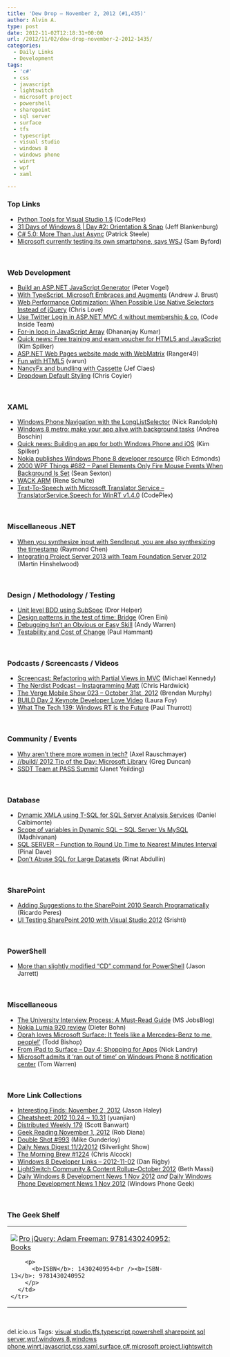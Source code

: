 ```yaml
---
title: 'Dew Drop – November 2, 2012 (#1,435)'
author: Alvin A.
type: post
date: 2012-11-02T12:18:31+00:00
url: /2012/11/02/dew-drop-november-2-2012-1435/
categories:
  - Daily Links
  - Development
tags:
  - 'c#'
  - css
  - javascript
  - lightswitch
  - microsoft project
  - powershell
  - sharepoint
  - sql server
  - surface
  - tfs
  - typescript
  - visual studio
  - windows 8
  - windows phone
  - winrt
  - wpf
  - xaml

---
```

### <a name="top"></a>Top Links

  * <a href="http://pytools.codeplex.com/releases/view/82132" target="_blank">Python Tools for Visual Studio 1.5</a> (CodePlex)
  * <a href="http://feedproxy.google.com/~r/Blankenthoughts/~3/q-qlxuBXWVY/" target="_blank">31 Days of Windows 8 | Day #2: Orientation & Snap</a> (Jeff Blankenburg)
  * <a href="http://visualstudiomagazine.com/articles/2012/11/01/more-than-just-async.aspx" target="_blank">C# 5.0: More Than Just Async</a> (Patrick Steele)
  * <a href="http://www.theverge.com/2012/11/2/3589212/microsoft-smartphone-testing-windows-phone-wsj" target="_blank">Microsoft currently testing its own smartphone, says WSJ</a> (Sam Byford)

&#160;

### <a name="web"></a>Web Development

  * <a href="http://visualstudiomagazine.com/articles/2012/11/01/javascript-generator.aspx" target="_blank">Build an ASP.NET JavaScript Generator</a> (Peter Vogel)
  * <a href="http://visualstudiomagazine.com/articles/2012/11/01/typescript.aspx" target="_blank">With TypeScript, Microsoft Embraces and Augments</a> (Andrew J. Brust)
  * <a href="http://professionalaspnet.com/archive/2012/11/01/Web-Performance-Optimization_3A00_-When-Possible-Use-Native-Selectors-Instead-of-jQuery.aspx" target="_blank">Web Performance Optimization: When Possible Use Native Selectors Instead of jQuery</a> (Chris Love)
  * <a href="http://feedproxy.google.com/~r/Code-InsideBlogInternational/~3/hxJNcMTnr70/" target="_blank">Use Twitter Login in ASP.NET MVC 4 without membership & co.</a> (Code Inside Team)
  * <a href="http://debugmode.net/2012/11/02/for-in-loop-in-javascript-array/" target="_blank">For-in loop in JavaScript Array</a> (Dhananjay Kumar)
  * <a href="http://blogs.msdn.com/b/microsoft_press/archive/2012/11/01/quick-news-free-training-and-exam-voucher-for-html5-and-javascript.aspx" target="_blank">Quick news: Free training and exam voucher for HTML5 and JavaScript</a> (Kim Spilker)
  * <a href="http://www.codeproject.com/Articles/487093/ASP-NET-Web-Pages-website-made-with-WebMatrix" target="_blank">ASP.NET Web Pages website made with WebMatrix</a> (Ranger49)
  * <a href="http://blogs.quovantis.com/varun/2012/11/fun-with-html5/?utm_source=rss&utm_medium=rss&utm_campaign=fun-with-html5" target="_blank">Fun with HTML5</a> (varun)
  * <a href="http://feedproxy.google.com/~r/DiaryOfAnetDeveloperByJefClaes/~3/GxDoK_1CYRE/nancyfx-and-bundling-with-cassette.html" target="_blank">NancyFx and bundling with Cassette</a> (Jef Claes)
  * <a href="http://css-tricks.com/dropdown-default-styling/" target="_blank">Dropdown Default Styling</a> (Chris Coyier)

&#160;

### <a name="silverlight"></a>XAML

  * <a href="http://visualstudiomagazine.com/articles/2012/11/01/longlistselector.aspx" target="_blank">Windows Phone Navigation with the LongListSelector</a> (Nick Randolph)
  * <a href="http://www.silverlightshow.net/items/Windows-8-metro-make-your-app-alive-with-background-tasks.aspx" target="_blank">Windows 8 metro: make your app alive with background tasks</a> (Andrea Boschin)
  * <a href="http://blogs.msdn.com/b/microsoft_press/archive/2012/11/01/quick-news-building-an-app-for-both-windows-phone-and-ios.aspx" target="_blank">Quick news: Building an app for both Windows Phone and iOS</a> (Kim Spilker)
  * <a href="http://feedproxy.google.com/~r/wmexperts/~3/FyFuhkAyTWk/story01.htm" target="_blank">Nokia publishes Windows Phone 8 developer resource</a> (Rich Edmonds)
  * <a href="http://wpf.2000things.com/2012/11/02/682-panel-elements-only-fire-mouse-events-when-background-is-set" target="_blank">2000 WPF Things #682 – Panel Elements Only Fire Mouse Events When Background Is Set</a> (Sean Sexton)
  * <a href="http://kodierer.blogspot.com/2012/11/wack-arm.html" target="_blank">WACK ARM</a> (Rene Schulte)
  * <a href="http://translatorservice.codeplex.com/releases/view/97104" target="_blank">Text-To-Speech with Microsoft Translator Service &#8211; TranslatorService.Speech for WinRT v1.4.0</a> (CodePlex)

&#160;

### <a name="dotnet"></a>Miscellaneous .NET

  * <a href="http://blogs.msdn.com/b/oldnewthing/archive/2012/11/01/10364713.aspx" target="_blank">When you synthesize input with SendInput, you are also synthesizing the timestamp</a> (Raymond Chen)
  * <a href="http://feeds.feedblitz.com/~/35258010/0/visualstudioalm~Integrating-Project-Server-with-Team-Foundation-Server/" target="_blank">Integrating Project Server 2013 with Team Foundation Server 2012</a> (Martin Hinshelwood)

&#160;

### <a name="design"></a>Design / Methodology / Testing

  * <a href="http://feedproxy.google.com/~r/HelperCode/~3/xgxov8_zqRA/unit-level-bdd-using-subspec.html" target="_blank">Unit level BDD using SubSpec</a> (Dror Helper)
  * <a href="http://feedproxy.google.com/~r/AyendeRahien/~3/KYAkZVzGxnU/design-patterns-in-the-test-of-time-bridge" target="_blank">Design patterns in the test of time: Bridge</a> (Oren Eini)
  * <a href="http://feedproxy.google.com/~r/Sqlandy/~3/fZgAvopvp3A/" target="_blank">Debugging Isn’t an Obvious or Easy Skill</a> (Andy Warren)
  * <a href="http://feedproxy.google.com/~r/paulhammant/~3/l4G9enULyMk/testability-and-cost-of-change" target="_blank">Testability and Cost of Change</a> (Paul Hammant)

&#160;

### <a name="podcasts"></a>Podcasts / Screencasts / Videos

  * <a href="http://blog.michaelckennedy.net/2012/11/01/screencast-refactoring-with-partial-views-in-mvc/" target="_blank">Screencast: Refactoring with Partial Views in MVC</a> (Michael Kennedy)
  * <a href="http://nerdist.libsyn.com/instagramming-matt" target="_blank">The Nerdist Podcast &#8211; Instagramming Matt</a> (Chris Hardwick)
  * <a href="http://www.theverge.com/2012/11/1/3584874/the-verge-mobile-show-023-october-31st-2012" target="_blank">The Verge Mobile Show 023 &#8211; October 31st, 2012</a> (Brendan Murphy)
  * <a href="http://channel9.msdn.com/Blogs/LauraFoy/BUILD-Day-2-Keynote-Developer-Love-Video" target="_blank">BUILD Day 2 Keynote Developer Love Video</a> (Laura Foy)
  * <a href="http://www.winsupersite.com/article/podcast-2/tech-13-144717" target="_blank">What The Tech 139: Windows RT is the Future</a> (Paul Thurrott)

&#160;

### <a name="events"></a>Community / Events

  * <a href="http://feedproxy.google.com/~r/2ality/~3/W21mAq4Ay9M/women-in-tech.html" target="_blank">Why aren’t there more women in tech?</a> (Axel Rauschmayer)
  * <a href="http://coolthingoftheday.blogspot.com/2012/11/build-2012-tip-of-day-microsoft-library.html" target="_blank">//build/ 2012 Tip of the Day: Microsoft Library</a> (Greg Duncan)
  * <a href="http://feedproxy.google.com/~r/ssdtblog/~3/ncxNSl_K5dA/ssdt-team-at-pass.aspx" target="_blank">SSDT Team at PASS Summit</a> (Janet Yeilding)

&#160;

### <a name="sql"></a>Database

  * <a href="http://feedproxy.google.com/~r/MSSQLTips-LatestSqlServerTips/~3/59z8CSXrMO8/tip.asp" target="_blank">Dynamic XMLA using T-SQL for SQL Server Analysis Services</a> (Daniel Calbimonte)
  * <a href="http://feedproxy.google.com/~r/sqlservercurry/blog/~3/ShwcAdODNn0/scope-of-variables-in-dynamic-sql-sql.html" target="_blank">Scope of variables in Dynamic SQL &#8211; SQL Server Vs MySQL‏</a> (Madhivanan)
  * <a href="http://blog.sqlauthority.com/2012/11/02/sql-server-function-to-round-up-time-to-nearest-minutes-interval/" target="_blank">SQL SERVER – Function to Round Up Time to Nearest Minutes Interval</a> (Pinal Dave)
  * <a href="http://feeds.abdullin.com/~r/RinatAbdullin/~3/Orphwg-1aW8/dont-abuse-sql-for-large-datasets.html" target="_blank">Don&#8217;t Abuse SQL for Large Datasets</a> (Rinat Abdullin)

&#160;

### <a name="sp"></a>SharePoint

  * <a href="http://weblogs.asp.net/ricardoperes/archive/2012/11/01/adding-suggestions-to-the-sharepoint-2010-search-programatically.aspx" target="_blank">Adding Suggestions to the SharePoint 2010 Search Programatically</a> (Ricardo Peres)
  * <a href="http://blogs.msdn.com/b/visualstudioalm/archive/2012/11/01/ui-testing-sharepoint-2010-with-visual-studio-2012.aspx" target="_blank">UI Testing SharePoint 2010 with Visual Studio 2012</a> (Srishti)

&#160;

### <a name="ps"></a>PowerShell

  * <a href="http://feedproxy.google.com/~r/ElegantCode/~3/vkH4AvbzyTk/" target="_blank">More than slightly modified “CD” command for PowerShell</a> (Jason Jarrett)

&#160;

### <a name="misc"></a>Miscellaneous

  * <a href="http://feeds.microsoftjobsblog.com/~r/MicrosoftJobsBlog/~3/9ynG4PyDTdw/the-university-interview-process-a-must-read-guide" target="_blank">The University Interview Process: A Must-Read Guide</a> (MS JobsBlog)
  * <a href="http://www.theverge.com/2012/11/1/3584486/nokia-lumia-920-review" target="_blank">Nokia Lumia 920 review</a> (Dieter Bohn)
  * <a href="http://feedproxy.google.com/~r/geekwire/~3/Qp6OoK2quLE/" target="_blank">Oprah loves Microsoft Surface: It ‘feels like a Mercedes-Benz to me, people!’</a> (Todd Bishop)
  * <a href="http://www.infragistics.com/community/blogs/nick-landry/archive/2012/11/01/from-ipad-to-surface-day-4-shopping-for-apps.aspx" target="_blank">From iPad to Surface – Day 4: Shopping for Apps</a> (Nick Landry)
  * <a href="http://www.theverge.com/2012/11/1/3587864/windows-phone-8-notification-center" target="_blank">Microsoft admits it &#8216;ran out of time&#8217; on Windows Phone 8 notification center</a> (Tom Warren)

&#160;

### <a name="links"></a>More Link Collections

  * <a href="http://jasonhaley.com/blog/post.aspx?id=f8ea19ec-98b8-4b10-adf6-401e07c40048" target="_blank">Interesting Finds: November 2, 2012</a> (Jason Haley)
  * <a href="http://weblogs.asp.net/yuanjian/archive/2012/11/02/cheatsheet-2012-10-24-10-31.aspx" target="_blank">Cheatsheet: 2012 10.24 ~ 10.31</a> (yuanjian)
  * <a href="http://feedproxy.google.com/~r/roguetechnology/~3/BgE6LY8Rr1M/" target="_blank">Distributed Weekly 179</a> (Scott Banwart)
  * <a href="http://feedproxy.google.com/~r/RegularGeek/~3/EiELtPlThNQ/" target="_blank">Geek Reading November 1, 2012</a> (Rob Diana)
  * <a href="http://afreshcup.com/home/2012/11/2/double-shot-993.html" target="_blank">Double Shot #993</a> (Mike Gunderloy)
  * <a href="http://feedproxy.google.com/~r/silverlightshow/~3/OdKmnlfmTfM/Daily-News-Digest-11-2-2012.aspx" target="_blank">Daily News Digest 11/2/2012</a> (Silverlight Show)
  * <a href="http://feedproxy.google.com/~r/ReflectivePerspective/~3/fTSOOAM6iFw/" target="_blank">The Morning Brew #1224</a> (Chris Alcock)
  * <a href="http://feedproxy.google.com/~r/DanRigby/~3/cLRhqfESNQA/" target="_blank">Windows 8 Developer Links – 2012-11-02</a> (Dan Rigby)
  * <a href="http://blogs.msdn.com/b/bethmassi/archive/2012/11/01/lightswitch-community-amp-content-rollup-october-2012.aspx" target="_blank">LightSwitch Community & Content Rollup–October 2012</a> (Beth Massi)
  * <a href="http://www.windowsphonegeek.com/windows-8-news/Daily-Windows-8-Development-News-1-Nov-2012" target="_blank">Daily Windows 8 Development News 1 Nov 2012</a> _and_ <a href="http://feedproxy.google.com/~r/Windowsphonegeek/~3/VRp8FNtOfII/Daily-Windows-Phone-Development-News-1-Nov-2012" target="_blank">Daily Windows Phone Development News 1 Nov 2012</a> (Windows Phone Geek)

&#160;

### <a name="shelf"></a>The Geek Shelf

<div style="padding-bottom: 0px; margin: 0px; padding-left: 0px; padding-right: 0px; display: inline; float: none; padding-top: 0px" id="scid:7dc1bd33-94bd-46fd-a20b-0131235bcd47:e4e0e55d-3dde-40dd-b0b9-fbc7fcd1dcf5" class="wlWriterEditableSmartContent">
  <table cellspacing="0" cellpadding="2" width="400" border="0" unselectable="on">
    <tr>
      <td valign="top" width="400">
        <p>
          <a title="Pro jQuery: Adam Freeman: 9781430240952: Books" href="http://www.amazon.com/exec/obidos/ASIN/1430240954/alvinashcraft-20"><img data-recalc-dims="1" decoding="async" src="https://i0.wp.com/images.amazon.com/images/P/1430240954.01.MZZZZZZZ.jpg?w=660" border="0" align="left" style="float:left" />Pro jQuery: Adam Freeman: 9781430240952: Books</a>
        </p>
        
        <p>
          <b>ISBN</b>: 1430240954<br /><b>ISBN-13</b>: 9781430240952
        </p>
      </td>
    </tr>
  </table>
</div>

&#160;

<div style="padding-bottom: 0px; margin: 0px; padding-left: 0px; padding-right: 0px; display: inline; float: none; padding-top: 0px" id="scid:0767317B-992E-4b12-91E0-4F059A8CECA8:f784bda0-a141-45d5-b91e-4c6ec3f005b1" class="wlWriterEditableSmartContent">
  del.icio.us Tags: <a href="http://del.icio.us/popular/visual+studio" rel="tag">visual studio</a>,<a href="http://del.icio.us/popular/tfs" rel="tag">tfs</a>,<a href="http://del.icio.us/popular/typescript" rel="tag">typescript</a>,<a href="http://del.icio.us/popular/powershell" rel="tag">powershell</a>,<a href="http://del.icio.us/popular/sharepoint" rel="tag">sharepoint</a>,<a href="http://del.icio.us/popular/sql+server" rel="tag">sql server</a>,<a href="http://del.icio.us/popular/wpf" rel="tag">wpf</a>,<a href="http://del.icio.us/popular/windows+8" rel="tag">windows 8</a>,<a href="http://del.icio.us/popular/windows+phone" rel="tag">windows phone</a>,<a href="http://del.icio.us/popular/winrt" rel="tag">winrt</a>,<a href="http://del.icio.us/popular/javascript" rel="tag">javascript</a>,<a href="http://del.icio.us/popular/css" rel="tag">css</a>,<a href="http://del.icio.us/popular/xaml" rel="tag">xaml</a>,<a href="http://del.icio.us/popular/surface" rel="tag">surface</a>,<a href="http://del.icio.us/popular/c%23" rel="tag">c#</a>,<a href="http://del.icio.us/popular/microsoft+project" rel="tag">microsoft project</a>,<a href="http://del.icio.us/popular/lightswitch" rel="tag">lightswitch</a>
</div>